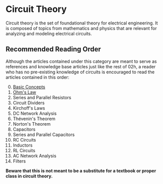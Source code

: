 # Circuit Theory

Circuit theory is the set of foundational theory for electrical engineering. It is composed of topics from mathematics and physics that are relevant for analyzing and modeling electrical circuits.

## Recommended Reading Order

Although the articles contained under this category are meant to serve as references and knowledge base articles just like the rest of 02h, a reader who has no pre-existing knowledge of circuits is encouraged to read the articles contained in this order:

0. [Basic Concepts](basic-concepts.md)
0. [Ohm's Law](ohms-law.md)
0. Series and Parallel Resistors
0. Circuit Dividers
0. Kirchoff's Laws
0. DC Network Analysis
0. Thévenin's Theorem
0. Norton's Theorem
0. Capacitors
0. Series and Parallel Capacitors
0. RC Circuits
0. Inductors
0. RL Circuits
0. AC Network Analysis
0. Filters

**Beware that this is not meant to be a substitute for a textbook or proper class in circuit theory.**
